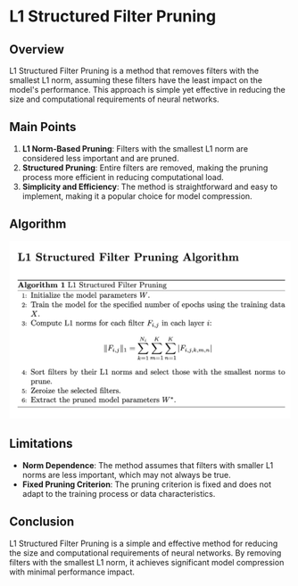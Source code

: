 # L1 Structured Filter Pruning

## Overview

L1 Structured Filter Pruning is a method that removes filters with the smallest L1 norm, assuming these filters have the least impact on the model's performance. This approach is simple yet effective in reducing the size and computational requirements of neural networks.

## Main Points

1. **L1 Norm-Based Pruning**: Filters with the smallest L1 norm are considered less important and are pruned.
2. **Structured Pruning**: Entire filters are removed, making the pruning process more efficient in reducing computational load.
3. **Simplicity and Efficiency**: The method is straightforward and easy to implement, making it a popular choice for model compression.

## Algorithm

![L1 Pruning Algorithm](https://github.com/ashishranjan0304/DeepLearning_Model_Compression/blob/master/images/L1_algo.png)

## Limitations

- **Norm Dependence**: The method assumes that filters with smaller L1 norms are less important, which may not always be true.
- **Fixed Pruning Criterion**: The pruning criterion is fixed and does not adapt to the training process or data characteristics.

## Conclusion

L1 Structured Filter Pruning is a simple and effective method for reducing the size and computational requirements of neural networks. By removing filters with the smallest L1 norm, it achieves significant model compression with minimal performance impact.
